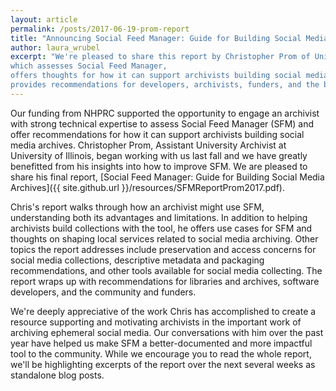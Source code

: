 ```yaml
---
layout: article
permalink: /posts/2017-06-19-prom-report
title: "Announcing Social Feed Manager: Guide for Building Social Media Archives"
author: laura_wrubel 
excerpt: "We're pleased to share this report by Christopher Prom of University of Illinois,
which assesses Social Feed Manager,
offers thoughts for how it can support archivists building social media archives, and 
provides recommendations for developers, archivists, funders, and the broader community."   
---
```

 
Our funding from NHPRC supported the opportunity to engage an archivist with
strong technical expertise to assess Social Feed Manager (SFM) and offer
recommendations for how it can support archivists building social media
archives. Christopher Prom, Assistant University Archivist at University of
Illinois, began working with us last fall and we have greatly benefitted from
his insights into how to improve SFM. We are pleased to share his final report,
[Social Feed Manager: Guide for Building Social Media Archives]({{ site.github.url }}/resources/SFMReportProm2017.pdf).

Chris's report walks through how an archivist might use SFM, understanding both
its advantages and limitations. In addition to helping archivists build
collections with the tool, he offers use cases for SFM and thoughts on shaping
local services related to social media archiving. Other topics the report
addresses include preservation and access concerns for social media collections,
descriptive metadata and packaging recommendations, and other tools available
for social media collecting. The report wraps up with recommendations for
libraries and archives, software developers, and the community and funders.

We're deeply appreciative of the work Chris has accomplished to create a
resource supporting and motivating archivists in the important work of archiving
ephemeral social media. Our conversations with him over the past year have
helped us make SFM a better-documented and more impactful tool to the community.
While we encourage you to read the whole report, we'll be highlighting excerpts
of the report over the next several weeks as standalone blog posts. 
